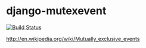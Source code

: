 django-mutexevent
=================

[![Build Status](https://travis-ci.org/lovasb/django-mutexevent.png?branch=master)](https://travis-ci.org/lovasb/django-mutexevent)

http://en.wikipedia.org/wiki/Mutually_exclusive_events

